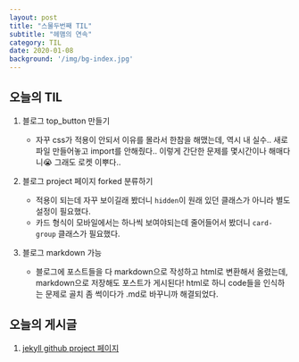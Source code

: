 ```yaml
---
layout: post
title: "스물두번째 TIL"
subtitle: "헤맴의 연속"
category: TIL
date: 2020-01-08
background: '/img/bg-index.jpg'
---
```

## 오늘의 TIL

1. 블로그 top_button 만들기
   - 자꾸 css가 적용이 안되서 이유를 몰라서 한참을 해맸는데, 역시 내 실수.. 새로 파일 만들어놓고 import를 안해줬다.. 이렇게 간단한 문제를 몇시간이나 해매다니😭 그래도 로켓 이뿌다..

2. 블로그 project 페이지 forked 분류하기
   - 적용이 되는데 자꾸 보이길래 봤더니 `hidden`이 원래 있던 클래스가 아니라 별도 설정이 필요했다.
   - 카드 형식이 모바일에서는 하나씩 보여야되는데 줄어들어서 봤더니 `card-group` 클래스가 필요했다.
3. 블로그 markdown 가능
   - 블로그에 포스트들을 다 markdown으로 작성하고 html로 변환해서 올렸는데, markdown으로 저장해도 포스트가 게시된다! html로 하니 code들을 인식하는 문제로 골치 좀 썩이다가 .md로 바꾸니까 해결되었다.



## 오늘의 게시글

1. [jekyll github project 페이지][https://2min0r.github.io/etc/2020/01/09/projects.html]



[https://2min0r.github.io/etc/2020/01/09/projects.html]: https://2min0r.github.io/etc/2020/01/09/projects.html
